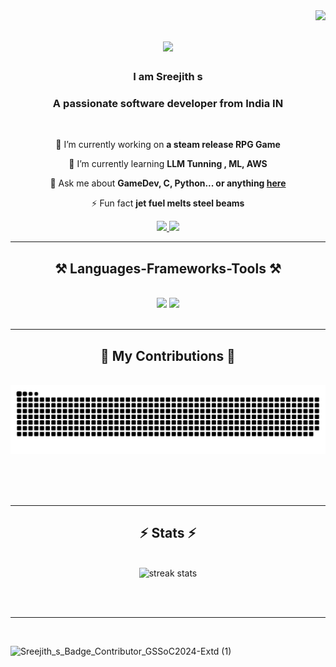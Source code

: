 
<img align="right" src="https://visitor-badge.laobi.icu/badge?page_id=salesp07.salesp07" />

<h1 align="center">
    <img src="https://readme-typing-svg.herokuapp.com/?font=Righteous&size=35&center=true&vCenter=true&width=500&height=70&duration=4000&lines=Hi+There!+👋;" />
</h1>
<h3 align="center">I am Sreejith s</h3>

<h3 align="center">A passionate software developer from India IN</h3>

<br/>

<div align="center">
 
 🔭 I’m currently working on **a steam release RPG Game**
 
 🌱 I’m currently learning **LLM Tunning , ML, AWS**

💬 Ask me about **GameDev, C, Python... or anything [here](https://github.com/salesp07/salesp07/issues)**

⚡ Fun fact **jet fuel melts steel beams**

 </div>
 
<div align="center"> 
  <a href="mailto:sreejith0511@gmail.com">
    <img src="https://img.shields.io/badge/Gmail-333333?style=for-the-badge&logo=gmail&logoColor=red" />
  </a>
  <a href="https://linkedin.com/in/sreejith-s-b232092a9" target="_blank">
    <img src="https://img.shields.io/badge/LinkedIn-0077B5?style=for-the-badge&logo=linkedin&logoColor=white" target="_blank" />
  </a>
  <a href="https://salesp07.github.io" target="_blank">
  </a>
</div>

 <hr/>
 
<h2 align="center">⚒️ Languages-Frameworks-Tools ⚒️</h2>
<br/>
<div align="center">
    <img src="https://skillicons.dev/icons?i=,html,css,vscode,github,git,r" />
    <img src="https://skillicons.dev/icons?i=nodejs,python,javascript,,mongodb,c,java,,mysql,flask" /><br>
</div>

<br/>
<hr/>

<div align="center">
  <h2>🐍 My Contributions 🐍</h2>
  <br>
  <img alt="snake eating my contributions" src="https://raw.githubusercontent.com/salesp07/salesp07/output/github-contribution-grid-snake.svg" />
  
  <br/><br/><br/>
</div>

<hr/>

<h2 align="center">⚡ Stats ⚡</h2>
<br>
<div align=center>
  <img width=390 src="https://github-readme-streak-stats-Sreejith-nair511.vercel.app/?user=Sreejith-nair511&count_private=true&theme=react&border_radius=10" alt="streak stats"/>
  <br/>
</div>

<br/><br/>

<hr/>

<br/>

<img>![Sreejith_s_Badge_Contributor_GSSoC2024-Extd (1)](https://github.com/user-attachments/assets/cb784577-9467-4f67-8533-8d0345ac1f00)
</img>


<div align="center">

</div>

<br/>


